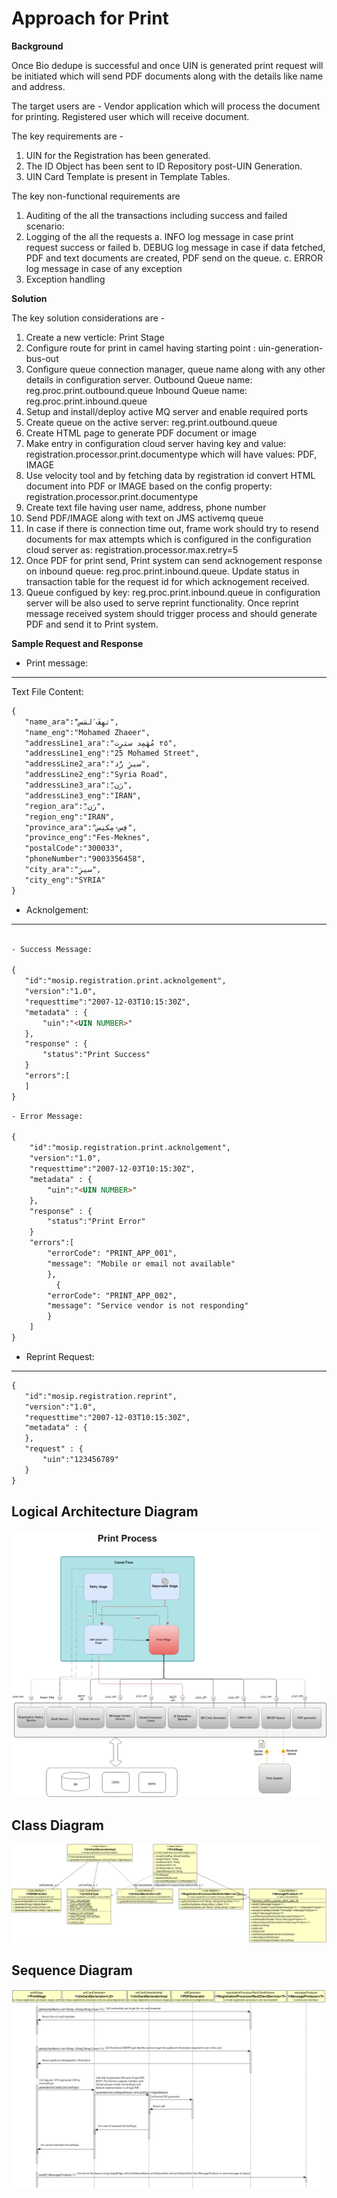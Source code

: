 # Approach for Print

**Background**

Once Bio dedupe is successful and once UIN is generated print request will be initiated which will send PDF documents along with the details like name and address.

The target users are -
Vendor application which will process the document for printing.
Registered user which will receive document.

The key requirements are -
1. UIN for the Registration has been generated.
2. The ID Object has been sent to ID Repository post-UIN Generation.
3. UIN Card Template is present in Template Tables.


The key non-functional requirements are
1.	Auditing of the all the transactions including success and failed scenario:
2.	Logging of the all the requests
a.	INFO log message in case print request success or failed
b.	DEBUG log message in case if data fetched, PDF and text documents are created, PDF send on the queue.
c.	ERROR log message in case of any exception
3.	Exception handling


**Solution**

The key solution considerations are -
1.	Create a new verticle: Print Stage
2.	Configure route for print in camel having starting point : uin-generation-bus-out
3.	Configure queue connection manager, queue name along with any other details in configuration server. 
	Outbound Queue name: reg.proc.print.outbound.queue
	Inbound Queue name: reg.proc.print.inbound.queue
4.	Setup and install/deploy active MQ server and enable required ports
5.	Create queue on the active server: reg.print.outbound.queue
6.	Create HTML page to generate PDF document or image
7.	Make entry in configuration cloud server having key and value:
registration.processor.print.documentype which will have values: PDF, IMAGE
8.	Use velocity tool and by fetching data by registration id convert HTML document into PDF or IMAGE based on the config property: registration.processor.print.documentype
9.	Create text file having user name, address, phone number
10.	Send PDF/IMAGE along with text on JMS activemq queue
11.	In case if there is connection time out, frame work should try to resend documents for max attempts which is configured in the configuration cloud server as: registration.processor.max.retry=5
12. Once PDF for print send, Print system can send acknogement response on inbound queue: reg.proc.print.inbound.queue.
	Update status in transaction table for the request id for which acknogement received.
13. Queue configued by key: reg.proc.print.inbound.queue in configuration server will be also used to serve reprint functionality.
	Once reprint message received system should trigger process and should generate PDF and send it to Print system.
	
**Sample Request and Response**
- Print message:
 
------------

Text File Content:
 ```html
 { 
	"name_ara":"َتهِفَ َلمَس",
	"name_eng":"Mohamed Zhaeer",
	"addressLine1_ara":"٢٥ مُهَمِد سترِِت",
	"addressLine1_eng":"25 Mohamed Street",
	"addressLine2_ara":"سيرَِ رَُد",
	"addressLine2_eng":"Syria Road",
	"addressLine3_ara":"ِرَن",
	"addressLine3_eng":"IRAN",
	"region_ara":"ِرَن",
	"region_eng":"IRAN",
	"province_ara":"فِس-مِكنِس",
	"province_eng":"Fes-Meknes",
	"postalCode":"300033",
	"phoneNumber":"9003356458",
	"city_ara":"سيرَِ",
	"city_eng":"SYRIA"
}
```

- Acknolgement:

------------
 ```html
 
- Success Message:

{ 
	"id":"mosip.registration.print.acknolgement",			
	"version":"1.0",	
	"requesttime":"2007-12-03T10:15:30Z",
	"metadata" : {
		"uin":"<UIN NUMBER>"
	},
	"response" : {
		"status":"Print Success"
	}
	"errors":[
	]
}
```
```html
- Error Message:

{ 
	"id":"mosip.registration.print.acknolgement",			
	"version":"1.0",	
	"requesttime":"2007-12-03T10:15:30Z",
	"metadata" : {
		"uin":"<UIN NUMBER>"
	},
	"response" : {
		"status":"Print Error"
	}
	"errors":[
		"errorCode": "PRINT_APP_001",
		"message": "Mobile or email not available"
		},
		  {
		"errorCode": "PRINT_APP_002",
		"message": "Service vendor is not responding"
		}
	]
}

```

- Reprint Request:

------------

 ```html
{ 
	"id":"mosip.registration.reprint",			
	"version":"1.0",	
	"requesttime":"2007-12-03T10:15:30Z",
	"metadata" : {
	},
	"request" : {
		"uin":"123456789"
	}
}
```	
	
	
**Logical Architecture Diagram**
------------

![logical class diagram](_images/reg_logical_arch_print_diagram.png)


**Class Diagram**
------------

![Printing_stage class diagram](_images/print_stage_class_diagram.png)

**Sequence Diagram**
------------

![Printing_stage seq diagram](_images/print_stage_seq_diagram.png)
